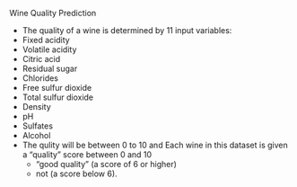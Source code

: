 Wine Quality Prediction
 * The quality of a wine is determined by 11 input variables:
  * Fixed acidity
  * Volatile acidity
  * Citric acid
  * Residual sugar
  * Chlorides
  * Free sulfur dioxide
  * Total sulfur dioxide
  * Density
  * pH
  * Sulfates
  * Alcohol
* The qulity will be between 0 to 10 and Each wine in this dataset is given a “quality” score between 0 and 10
  - “good quality” (a score of 6 or higher)
  - not (a score below 6).
